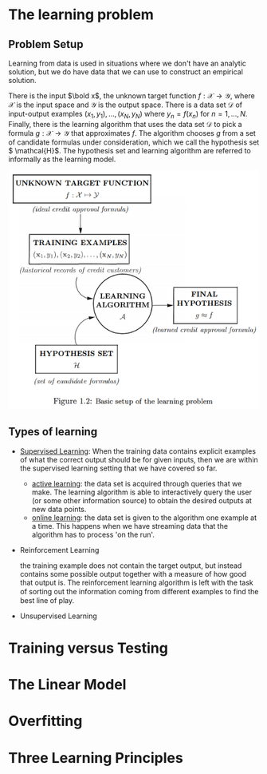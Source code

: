 # The learning problem

## Problem Setup 

Learning from data is used in situations where we don't have an analytic solution, but we do have data that we can use to construct an empirical solution.

There is the input $\bold x$, the unknown target function $f: \mathcal{X}\to\mathcal{Y}$, where $\mathcal{X}$ is the input space and $\mathcal{Y}$ is the output space. There is a data set $\mathcal{D}$ of input-output examples $(x_1, y_1), ..., (x_N, y_N)$ where $y_n=f(x_n)$ for $n=1,...,N$. Finally, there is the learning algorithm that uses the data set $\mathcal{D}$ to pick a formula $g:  \mathcal{X}\to\mathcal{Y}$ that approximates $f$. The algorithm chooses $g$ from a set of candidate formulas under consideration, which we call the hypothesis set $ \mathcal{H}$. The hypothesis set and learning algorithm are referred to informally as the learning model.

![Basic setup of the learning problem](.\basic_setup_of_the_learning_problem.png)

## Types of learning

- [Supervised Learning](https://en.wikipedia.org/wiki/Supervised_learning): When the training data contains explicit examples of what the correct output should be for given inputs, then we are within the supervised learning setting that we have covered so far. 

  - [active learning](https://en.wikipedia.org/wiki/Active_learning_(machine_learning)): the data set is acquired through queries that we make. The learning algorithm is able to interactively query the user (or some other information source) to obtain the desired outputs at new data points.
  - [online learning](https://en.wikipedia.org/wiki/Online_machine_learning): the data set is given to the algorithm one example at a time. This happens when we have streaming data that the algorithm has to process 'on the run'. 

- Reinforcement Learning

  the training example does not contain the target output, but instead contains some possible output together with a measure of how good that output is. The reinforcement learning algorithm is left with the task of sorting out the information coming from diﬀerent examples to find the best line of play. 

- Unsupervised Learning

# Training versus Testing

# The Linear Model

# Overfitting

# Three Learning Principles

